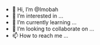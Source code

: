 - 👋 Hi, I’m @Imobah
- 👀 I’m interested in ...
- 🌱 I’m currently learning ...
- 💞️ I’m looking to collaborate on ...
- 📫 How to reach me ...

<!---
Imobah/Imobah is a ✨ special ✨ repository because its `README.md` (this file) appears on your GitHub profile.
You can click the Preview link to take a look at your changes.
--->
